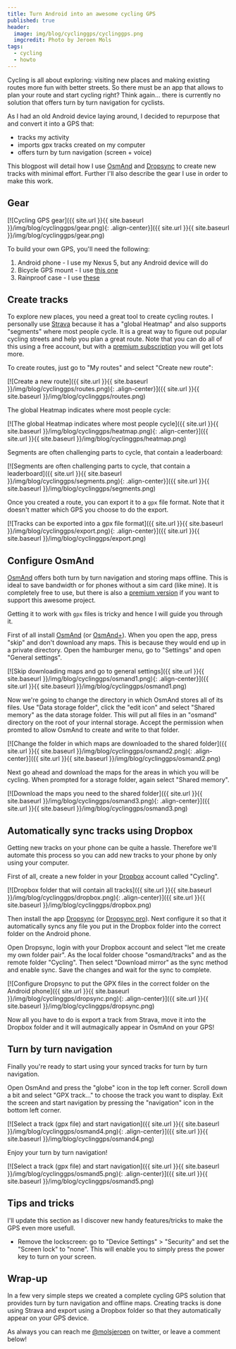 ```yaml
---
title: Turn Android into an awesome cycling GPS
published: true
header:
  image: img/blog/cyclinggps/cyclinggps.png
  imgcredit: Photo by Jeroen Mols
tags:
  - cycling
  - howto
---
```

Cycling is all about exploring: visiting new places and making existing routes more fun with better streets. So there must be an app that allows to plan your route and start cycling right? Think again... there is currently no solution that offers turn by turn navigation for cyclists.

As I had an old Android device laying around, I decided to repurpose that and convert it into a GPS that:

- tracks my activity
- imports gpx tracks created on my computer
- offers turn by turn navigation (screen + voice)

This blogpost will detail how I use [OsmAnd](https://play.google.com/store/apps/details?id=net.osmand) and [Dropsync](https://play.google.com/store/apps/details?id=com.ttxapps.dropsync) to create new tracks with minimal effort. Further I'll also describe the gear I use in order to make this work.


## Gear
[![Cycling GPS gear]({{ site.url }}{{ site.baseurl }}/img/blog/cyclinggps/gear.png){: .align-center}]({{ site.url }}{{ site.baseurl }}/img/blog/cyclinggps/gear.png)

To build your own GPS, you'll need the following:

1. Android phone - I use my Nexus 5, but any Android device will do
2. Bicycle GPS mount - I use [this one](http://www.dx.com/p/universal-bike-bicycle-mount-cell-phones-bracket-holder-stand-black-208712#.V5DBF5O7hBc)
3. Rainproof case - I use [these](http://www.dx.com/p/universal-waterproof-bag-case-cover-dry-bag-for-iphone-htc-translucent-3-pcs-318004#.V5DBRpO7hBe)


## Create tracks
To explore new places, you need a great tool to create cycling routes. I personally use [Strava](https://www.strava.com/) because it has a "global Heatmap" and also supports "segments" where most people cycle. It is a great way to figure out popular cycling streets and help you plan a great route. Note that you can do all of this using a free account, but with a [premium subscription](https://www.strava.com/premium) you will get lots more.

To create routes, just go to "My routes" and select "Create new route":

[![Create a new route]({{ site.url }}{{ site.baseurl }}/img/blog/cyclinggps/routes.png){: .align-center}]({{ site.url }}{{ site.baseurl }}/img/blog/cyclinggps/routes.png)

The global Heatmap indicates where most people cycle:

[![The global Heatmap indicates where most people cycle]({{ site.url }}{{ site.baseurl }}/img/blog/cyclinggps/heatmap.png){: .align-center}]({{ site.url }}{{ site.baseurl }}/img/blog/cyclinggps/heatmap.png)

Segments are often challenging parts to cycle, that contain a leaderboard:

[![Segments are often challenging parts to cycle, that contain a leaderboard]({{ site.url }}{{ site.baseurl }}/img/blog/cyclinggps/segments.png){: .align-center}]({{ site.url }}{{ site.baseurl }}/img/blog/cyclinggps/segments.png)

Once you created a route, you can export it to a `gpx` file format. Note that it doesn't matter which GPS you choose to do the export.

[![Tracks can be exported into a gpx file format]({{ site.url }}{{ site.baseurl }}/img/blog/cyclinggps/export.png){: .align-center}]({{ site.url }}{{ site.baseurl }}/img/blog/cyclinggps/export.png)


## Configure OsmAnd
[OsmAnd](https://play.google.com/store/apps/details?id=net.osmand) offers both turn by turn navigation and storing maps offline. This is ideal to save bandwidth or for phones without a sim card (like mine). It is completely free to use, but there is also a [premium version](https://play.google.com/store/apps/details?id=net.osmand.plus) if you want to support this awesome project.

Getting it to work with `gpx` files is tricky and hence I will guide you through it.

First of all install [OsmAnd](https://play.google.com/store/apps/details?id=net.osmand) (or [OsmAnd+](https://play.google.com/store/apps/details?id=net.osmand.plus)). When you open the app, press "skip" and don't download any maps. This is because they would end up in a private directory. Open the hamburger menu, go to "Settings" and open "General settings".

[![Skip downloading maps and go to general settings]({{ site.url }}{{ site.baseurl }}/img/blog/cyclinggps/osmand1.png){: .align-center}]({{ site.url }}{{ site.baseurl }}/img/blog/cyclinggps/osmand1.png)

Now we're going to change the directory in which OsmAnd stores all of its files. Use "Data storage folder", click the "edit icon" and select "Shared memory" as the data storage folder. This will put all files in an "osmand" directory on the root of your internal storage. Accept the permission when promted to allow OsmAnd to create and write to that folder.

[![Change the folder in which maps are downloaded to the shared folder]({{ site.url }}{{ site.baseurl }}/img/blog/cyclinggps/osmand2.png){: .align-center}]({{ site.url }}{{ site.baseurl }}/img/blog/cyclinggps/osmand2.png)

Next go ahead and download the maps for the areas in which you will be cycling. When prompted for a storage folder, again select "Shared memory".

[![Download the maps you need to the shared folder]({{ site.url }}{{ site.baseurl }}/img/blog/cyclinggps/osmand3.png){: .align-center}]({{ site.url }}{{ site.baseurl }}/img/blog/cyclinggps/osmand3.png)


## Automatically sync tracks using Dropbox
Getting new tracks on your phone can be quite a hassle. Therefore we'll automate this process so you can add new tracks to your phone by only using your computer.

First of all, create a new folder in your [Dropbox](https://www.dropbox.com/) account called "Cycling".

[![Dropbox folder that will contain all tracks]({{ site.url }}{{ site.baseurl }}/img/blog/cyclinggps/dropbox.png){: .align-center}]({{ site.url }}{{ site.baseurl }}/img/blog/cyclinggps/dropbox.png)

Then install the app [Dropsync](https://play.google.com/store/apps/details?id=com.ttxapps.dropsync) (or [Dropsync pro](https://play.google.com/store/apps/details?id=com.ttxapps.dropsync.pro)). Next configure it so that it automatically syncs any file you put in the Dropbox folder into the correct folder on the Android phone.

Open Dropsync, login with your Dropbox account and select "let me create my own folder pair". As the local folder choose "osmand/tracks" and as the remote folder "Cycling". Then select "Download mirror" as the sync method and enable sync. Save the changes and wait for the sync to complete.

[![Configure Dropsync to put the GPX files in the correct folder on the Android phone]({{ site.url }}{{ site.baseurl }}/img/blog/cyclinggps/dropsync.png){: .align-center}]({{ site.url }}{{ site.baseurl }}/img/blog/cyclinggps/dropsync.png)

Now all you have to do is export a track from Strava, move it into the Dropbox folder and it will autmagically appear in OsmAnd on your GPS!


## Turn by turn navigation
Finally you're ready to start using your synced tracks for turn by turn navigation.

Open OsmAnd and press the "globe" icon in the top left corner. Scroll down a bit and select "GPX track..." to choose the track you want to display. Exit the screen and start navigation by pressing the "navigation" icon in the bottom left corner.

[![Select a track (gpx file) and start navigation]({{ site.url }}{{ site.baseurl }}/img/blog/cyclinggps/osmand4.png){: .align-center}]({{ site.url }}{{ site.baseurl }}/img/blog/cyclinggps/osmand4.png)

Enjoy your turn by turn navigation!

[![Select a track (gpx file) and start navigation]({{ site.url }}{{ site.baseurl }}/img/blog/cyclinggps/osmand5.png){: .align-center}]({{ site.url }}{{ site.baseurl }}/img/blog/cyclinggps/osmand5.png)


## Tips and tricks
I'll update this section as I discover new handy features/tricks to make the GPS even more usefull.

- Remove the lockscreen: go to "Device Settings" > "Security" and set the "Screen lock" to "none". This will enable you to simply press the power key to turn on your screen.


## Wrap-up
In a few very simple steps we created a complete cycling GPS solution that provides turn by turn navigation and offline maps. Creating tracks is done using Strava and export using a Dropbox folder so that they automatically appear on your GPS device.

As always you can reach me [@molsjeroen](https://twitter.com/molsjeroen) on twitter, or leave a comment below!
